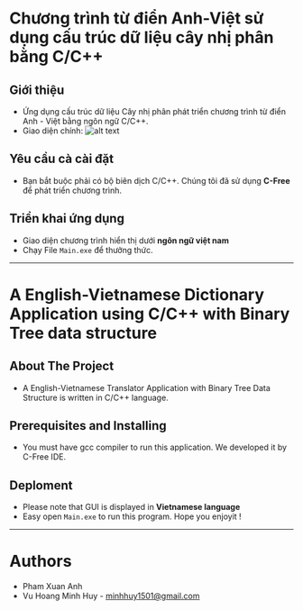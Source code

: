 # Chương trình từ điển Anh-Việt sử dụng cấu trúc dữ liệu cây nhị phân bằng C/C++

## Giới thiệu
- Ứng dụng cấu trúc dữ liệu Cây nhị phân phát triển chương trình từ điển Anh - Việt bằng ngôn ngữ C/C++.
- Giao diện chính:
![alt text](https://raw.githubusercontent.com/anh309/English-Vietnamese-Dictionary-Application_C-Cplusplus_Binary-Tree-Data-Structure/master/Home_UI.PNG)

## Yêu cầu cà cài đặt
- Bạn bắt buộc phải có bộ biên dịch C/C++. Chúng tôi đã sử dụng **C-Free** để phát triển chương trình.

## Triển khai ứng dụng
- Giao diện chương trình hiển thị dưới **ngôn ngữ việt nam** 
- Chạy File `Main.exe` để thưởng thức.
___
# A English-Vietnamese Dictionary Application using C/C++ with Binary Tree data structure
## About The Project
-  A English-Vietnamese Translator Application with Binary Tree Data Structure is written in C/C++ language.
## Prerequisites and Installing
- You must have gcc compiler to run this application. We developed it by C-Free IDE.

## Deploment
- Please note that GUI is displayed in **Vietnamese language**
- Easy open `Main.exe` to run this program. Hope you enjoyit !
___
# Authors
- Pham Xuan Anh
- Vu Hoang Minh Huy - minhhuy1501@gmail.com
